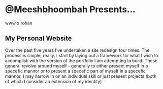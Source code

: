# @Meeshbhoombah Presents...
www x rohan

## My Personal Website
Over the past five years I've undertaken a site redesign four times. The process
is simple, really. I start by laying out a framework for what I wish to 
accomplish with the version of the portfolio I am attempting to build. These
general revolve around myself - generally to either present myself in a specefic
mannor or to present a specefic part of myself in a specefic mannor. I may 
narrow in on an individual  skill or just present projects (both of which I 
consider an extension of my identity)

